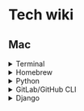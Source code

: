 # Tech wiki

## Mac

<details><summary>Terminal</summary>
<p>

###### Create zshrc

> touch ~/.zshrc

> open ~/.zshrc -a Xcode

> source ~/.zshrc

###### To customise terminal, add in zshrc

> export PS1='sd@tracklib $ '


</p>
</details>

<details><summary>Homebrew</summary>
<p>

###### Install homebrew from terminal

> ruby -e "$(curl -fsSL https://raw.githubusercontent.com/Homebrew/install/master/install)"

</p>
</details>

<details><summary>Python</summary>
<p>

###### Set python3 global, open zshrc

> open ~/.zshrc -a Xcode

and add

> alias pip=/opt/homebrew/bin/pip3

> alias python=/opt/homebrew/bin/python3

</p>
</details>

<details><summary>GitLab/GitHub CLI</summary>
<p>

- [ ] https://docs.gitlab.com/ee/gitlab-basics/start-using-git.html

> brew install gh

> brew install git

###### Login (for github not gitlab)

> gh auth login

###### Create project

> cd <project_dir>

@ SSH

> git clone git@gitlab.<company_name>.com:saurav/<repo_name>.git

@ HTTPS

> git clone https://github.com/sauravdwivedi/<repo_name>.git
  
@ CLI
  
> gh repo clone sauravdwivedi/<repo_name>

> cd <repo_name>

###### Initialise connection between project dir and git repository (redundant)

> git init

###### Add remote that tells Git where to push or pull from (redundant)

> git remote add origin git@github.com:sauravdwivedi/test.git
  
###### Check origin

> git remote -v

###### Download the latest changes in the project from origin repo (<_remote> = origin)

> git pull <_remote> <name_of_branch>

> git pull

###### Create a branch

> git checkout -b <name_of_branch>

###### Switch to a branch

> git checkout <name_of_branch>
  
###### Check current branch
  
> git branch

###### Work on project, make changes (e.g. load <project_dir> in PyCharm)

###### View differences

> git diff

###### View the files that have changes

> git status

###### Add local changes to staging

> git add <filename_OR_folder_name>

###### stage all files in the current directory and subdirectory

> git add .

###### Confirm that the files have been added to staging

> git status

###### Commit the staged files

> git commit -m "e.g. addded test.py in project"

###### Send changes to Git (<_remote> = origin)

> git push <_remote> <name_of_branch>

###### Merge a branch with default branch

> git checkout <default_branch>

> git merge <feature_branch>
  
###### Delete local repo after repo update
  
> cd ..

> sudo rm -r <repo_name>

</p>
</details>

<details><summary>Django</summary>
<p>

- [ ] https://edu.anarcho-copy.org/Programming%20Languages/Python/Python%20CheatSheet/beginners_python_cheat_sheet_pcc_django.pdf

- [ ] https://youtu.be/rHux0gMZ3Eg

- [ ] https://youtu.be/c708Nf0cHrs

###### Architecture

- [ ] In django, Model is models.py, Controller is views.py and View is called Templates in analogy to MVC architecture.

###### Create virtual env

> python -m venv <env_name>

> source <env_name>/bin/activate

###### Create project

> django-admin startproject <project_name> .

###### Create database

> python manage.py migrate

###### View project

> python manage.py runserver <port>

> http://127.0.0.1:8000/admin/

###### Create new app

> python manage.py startapp <app_name>

###### Update app

> cd <app_name>

> open -a Xcode models.py

###### Add app to project

> cd ..

> cd <project_name>

> open -a Xcode settings.py

> add '<app_name>'

###### Migrate updates to database

> cd ..

> python manage.py makemigrations <app_name>

> python manage.py migrate

###### Create a superuser

> python manage.py createsuperuser

###### Register a model with the admin site

> cd <app_name>

> open -a Xcode admin.py

> add 'from .models import <model_name>' and 'admin.site.register(<model_name>)'

</p>
</details>
